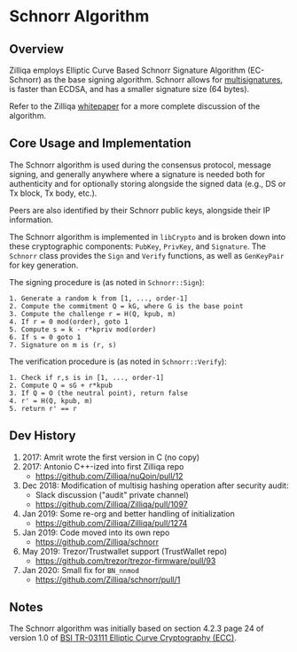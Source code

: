 # Schnorr Algorithm

## Overview

Zilliqa employs Elliptic Curve Based Schnorr Signature Algorithm (EC-Schnorr) as the base signing algorithm. Schnorr allows for [multisignatures](multisignatures.md), is faster than ECDSA, and has a smaller signature size (64 bytes).

Refer to the Zilliqa [whitepaper](https://docs.zilliqa.com/whitepaper.pdf) for a more complete discussion of the algorithm.

## Core Usage and Implementation

The Schnorr algorithm is used during the consensus protocol, message signing, and generally anywhere where a signature is needed both for authenticity and for optionally storing alongside the signed data (e.g., DS or Tx block, Tx body, etc.).

Peers are also identified by their Schnorr public keys, alongside their IP information.

The Schnorr algorithm is implemented in `libCrypto` and is broken down into these cryptographic components: `PubKey`, `PrivKey`, and `Signature`. The `Schnorr` class provides the `Sign` and `Verify` functions, as well as `GenKeyPair` for key generation.

The signing procedure is (as noted in `Schnorr::Sign`):

```console
1. Generate a random k from [1, ..., order-1]
2. Compute the commitment Q = kG, where G is the base point
3. Compute the challenge r = H(Q, kpub, m)
4. If r = 0 mod(order), goto 1
5. Compute s = k - r*kpriv mod(order)
6. If s = 0 goto 1
7. Signature on m is (r, s)
```

The verification procedure is (as noted in `Schnorr::Verify`):

```console
1. Check if r,s is in [1, ..., order-1]
2. Compute Q = sG + r*kpub
3. If Q = O (the neutral point), return false
4. r' = H(Q, kpub, m)
5. return r' == r
```

## Dev History
1. 2017: Amrit wrote the first version in C (no copy)
2. 2017: Antonio C++-ized into first Zilliqa repo
   - https://github.com/Zilliqa/nuQoin/pull/12
3. Dec 2018: Modification of multisig hashing operation after security audit:
   - Slack discussion ("audit" private channel)
   - https://github.com/Zilliqa/Zilliqa/pull/1097
4. Jan 2019: Some re-org and better handling of initialization
   - https://github.com/Zilliqa/Zilliqa/pull/1274
5. Jan 2019: Code moved into its own repo
   - https://github.com/Zilliqa/schnorr
6. May 2019: Trezor/Trustwallet support (TrustWallet repo)
   - https://github.com/trezor/trezor-firmware/pull/93
7. Jan 2020: Small fix for `BN_nnmod`
   - https://github.com/Zilliqa/schnorr/pull/1

## Notes

The Schnorr algorithm was initially based on section 4.2.3 page 24 of version 1.0 of [BSI TR-03111 Elliptic Curve Cryptography (ECC)](https://www.bsi.bund.de/EN/Publications/TechnicalGuidelines/TR03111/BSITR03111.html).
